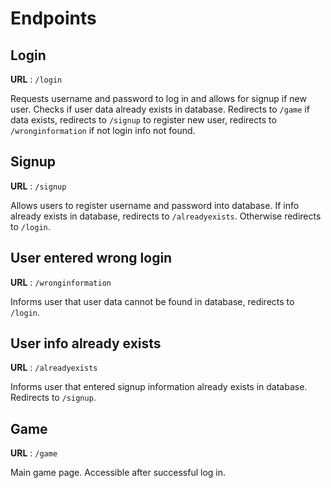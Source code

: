 # Endpoints

## Login

**URL** : `/login`

Requests username and password to log in and allows for signup if new user. Checks if user data already exists in database. Redirects to `/game` if data exists, redirects to `/signup` to register new user, redirects to `/wronginformation` if not login info not found.

## Signup

**URL** : `/signup`

Allows users to register username and password into database. If info already exists in database, redirects to `/alreadyexists`. Otherwise redirects to `/login`.

## User entered wrong login

**URL** : `/wronginformation`

Informs user that user data cannot be found in database, redirects to `/login`.

## User info already exists

**URL** : `/alreadyexists`

Informs user that entered signup information already exists in database.  Redirects to `/signup`.

## Game

**URL** : `/game`

Main game page. Accessible after successful log in.